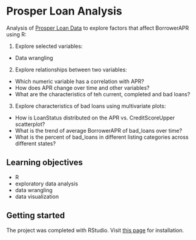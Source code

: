 # Prosper Loan Analysis
Analysis of [Prosper Loan Data](https://www.kaggle.com/jschnessl/prosperloans) to explore factors that affect BorrowerAPR using R:
1. Explore selected variables:
  * Data wrangling
2. Explore relationships between two variables:
  * Which numeric variable has a correlation with APR?
  * How does APR change over time and other variables?
  * What are the characteristics of teh current, completed and bad loans?
3. Explore characteristics of bad loans using multivariate plots:
  * How is LoanStatus distributed on the APR vs. CreditScoreUpper scatterplot?
  * What is the trend of average BorrowerAPR of bad_loans over time?
  * What is the percent of bad_loans in different listing categories across different states?

## Learning objectives

* R
* exploratory data analysis
* data wrangling
* data visualization

## Getting started

The project was completed with RStudio. Visit [this page](https://www.rstudio.com/products/rstudio/download/) for installation.
